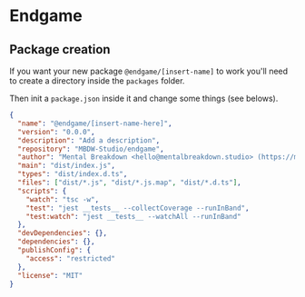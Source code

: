 # Endgame

## Package creation

If you want your new package `@endgame/[insert-name]` to work you'll need to create a directory inside the `packages` folder.

Then init a `package.json` inside it and change some things (see belows).

```json
{
  "name": "@endgame/[insert-name-here]",
  "version": "0.0.0",
  "description": "Add a description",
  "repository": "MBDW-Studio/endgame",
  "author": "Mental Breakdown <hello@mentalbreakdown.studio> (https://mentalbreakdown.studio)",
  "main": "dist/index.js",
  "types": "dist/index.d.ts",
  "files": ["dist/*.js", "dist/*.js.map", "dist/*.d.ts"],
  "scripts": {
    "watch": "tsc -w",
    "test": "jest __tests__ --collectCoverage --runInBand",
    "test:watch": "jest __tests__ --watchAll --runInBand"
  },
  "devDependencies": {},
  "dependencies": {},
  "publishConfig": {
    "access": "restricted"
  },
  "license": "MIT"
}
```
